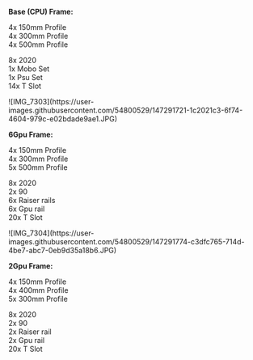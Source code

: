 <p><b>Base (CPU) Frame:</b></p>

<p>4x 150mm Profile<br>
4x 300mm Profile<br>
4x 500mm Profile<br></p>

<p>8x 2020<br>
1x Mobo Set<br>
1x Psu Set<br>
14x T Slot<br></p>

<p>![IMG_7303](https://user-images.githubusercontent.com/54800529/147291721-1c2021c3-6f74-4604-979c-e02bdade9ae1.JPG)<br></p>

<p><b>6Gpu Frame:</b></p>

<p>4x 150mm Profile<br>
4x 300mm Profile<br>
5x 500mm Profile<br></p>

<p>8x 2020<br>
2x 90<br>
6x Raiser rails<br>
6x Gpu rail<br>
20x T Slot<br></p>

<p>![IMG_7304](https://user-images.githubusercontent.com/54800529/147291774-c3dfc765-714d-4be7-abc7-0eb9d35a18b6.JPG)<br></p>


<p><b>2Gpu Frame:</b></p>

<p>4x 150mm Profile<br>
4x 400mm Profile<br>
5x 300mm Profile<br></p>

<p>8x 2020<br>
2x 90<br>
2x Raiser rail<br>
2x Gpu rail<br>
20x T Slot<br></p>
